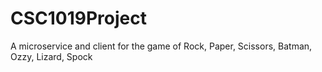 # CSC1019Project

A microservice and client for the game of Rock, Paper, Scissors, Batman, Ozzy, Lizard, Spock
